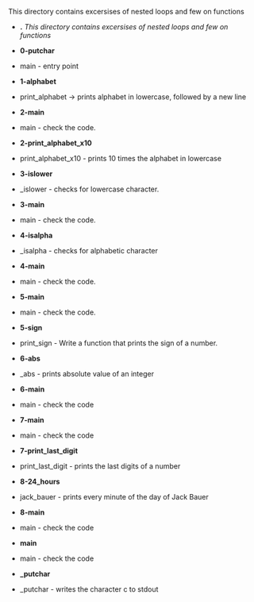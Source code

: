 This directory contains excersises of nested loops and few on functions

- **.**
*This directory contains excersises of nested loops and few on functions*

- **0-putchar**
*  main - entry point

- **1-alphabet**
*  print_alphabet -> prints  alphabet in lowercase, followed by a new line

- **2-main**
*  main - check the code.

- **2-print_alphabet_x10**
*  print_alphabet_x10 - prints 10 times the alphabet in lowercase

- **3-islower**
*  _islower - checks for lowercase character.

- **3-main**
*  main - check the code.

- **4-isalpha**
*  _isalpha - checks for alphabetic character

- **4-main**
*  main - check the code.

- **5-main**
*  main - check the code.

- **5-sign**
*  print_sign - Write a function that prints the sign of a number.

- **6-abs**
*  _abs - prints absolute value of an integer

- **6-main**
*  main - check the code

- **7-main**
*  main - check the code

- **7-print_last_digit**
*  print_last_digit - prints the last digits of a number

- **8-24_hours**
*  jack_bauer - prints every minute of the day of Jack Bauer

- **8-main**
*  main - check the code

- **main**
*  main - check the code

- **_putchar**
*  _putchar - writes the character c to stdout


